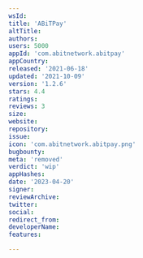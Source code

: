 ```yaml
---
wsId: 
title: 'ABiTPay'
altTitle: 
authors: 
users: 5000
appId: 'com.abitnetwork.abitpay'
appCountry: 
released: '2021-06-18'
updated: '2021-10-09'
version: '1.2.6'
stars: 4.4
ratings: 
reviews: 3
size: 
website: 
repository: 
issue: 
icon: 'com.abitnetwork.abitpay.png'
bugbounty: 
meta: 'removed'
verdict: 'wip'
appHashes: 
date: '2023-04-20'
signer: 
reviewArchive: 
twitter: 
social: 
redirect_from: 
developerName: 
features: 

---
```



